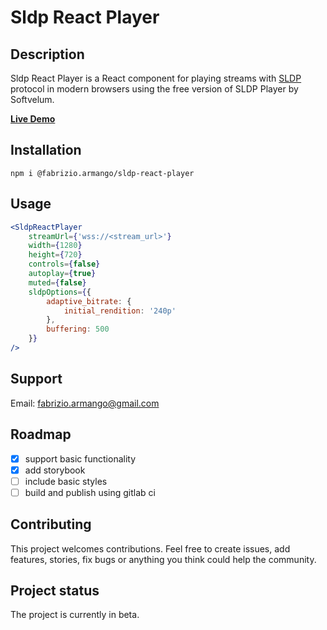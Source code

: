 # Sldp React Player

## Description
Sldp React Player is a React component for playing streams with [SLDP](https://softvelum.com/sldp) protocol in modern browsers using the free version of SLDP Player by Softvelum.

[**Live Demo**](https://fabrizio.armango.gitlab.io/sldp-react-player)


## Installation
```
npm i @fabrizio.armango/sldp-react-player
```

## Usage 
``` jsx
<SldpReactPlayer 
    streamUrl={'wss://<stream_url>'}
    width={1280}
    height={720}
    controls={false}
    autoplay={true}
    muted={false}
    sldpOptions={{
        adaptive_bitrate: {
            initial_rendition: '240p'
        },
        buffering: 500
    }}  
/>
```

## Support
Email: fabrizio.armango@gmail.com

## Roadmap
- [x] support basic functionality
- [x] add storybook
- [ ] include basic styles
- [ ] build and publish using gitlab ci

## Contributing
This project welcomes contributions. Feel free to create issues, add features, stories, fix bugs or anything you think could help the community.

## Project status
The project is currently in beta. 